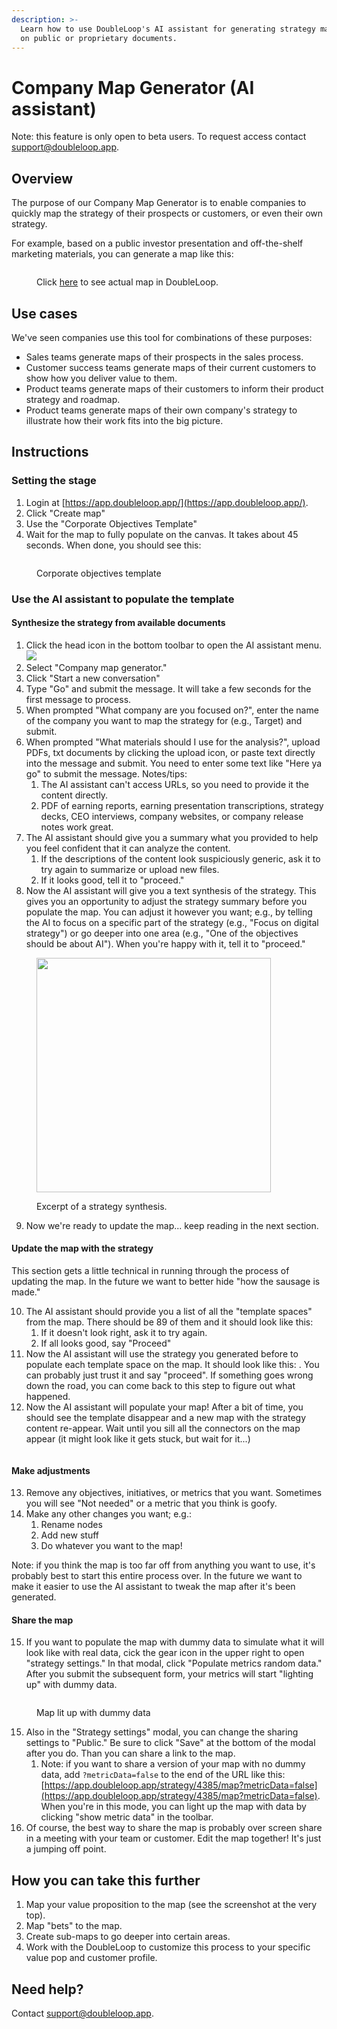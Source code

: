 ```yaml
---
description: >-
  Learn how to use DoubleLoop's AI assistant for generating strategy maps based
  on public or proprietary documents.
---
```


# Company Map Generator (AI assistant)

Note: this feature is only open to beta users. To request access contact support@doubleloop.app.

## Overview

The purpose of our Company Map Generator is to enable companies to quickly map the strategy of their prospects or customers, or even their own strategy.

For example, based on a public investor presentation and off-the-shelf marketing materials, you can generate a map like this:

<figure><img src="../.gitbook/assets/CleanShot 2024-08-21 at 09.49.32.png" alt=""><figcaption><p>Click <a href="https://app.doubleloop.app/strategy/4053/map">here</a> to see actual map in DoubleLoop.</p></figcaption></figure>

## Use cases

We've seen companies use this tool for combinations of these purposes:

* Sales teams generate maps of their prospects in the sales process.
* Customer success teams generate maps of their current customers to show how you deliver value to them.
* Product teams generate maps of their customers to inform their product strategy and roadmap.
* Product teams generate maps of their own company's strategy to illustrate how their work fits into the big picture.

## Instructions

### Setting the stage

1. Login at [https://app.doubleloop.app/](https://app.doubleloop.app/).
2. Click "Create map"
3. Use the "Corporate Objectives Template"
4. Wait for the map to fully populate on the canvas. It takes about 45 seconds. When done, you should see this:

<figure><img src="../.gitbook/assets/CleanShot 2024-08-21 at 11.57.40@2x.png" alt=""><figcaption><p>Corporate objectives template</p></figcaption></figure>

### Use the AI assistant to populate the template

#### Synthesize the strategy from available documents

1. Click the head icon in the bottom toolbar to open the AI assistant menu.![](<../.gitbook/assets/CleanShot 2024-08-21 at 11.59.24@2x.png>)
2. Select "Company map generator."
3. Click "Start a new conversation"
4. Type "Go" and submit the message. It will take a few seconds for the first message to process.
5. When prompted "What company are you focused on?", enter the name of the company you want to map the strategy for (e.g., Target) and submit.
6. When prompted "What materials should I use for the analysis?", upload PDFs, txt documents by clicking the upload icon, or paste text directly into the message and submit. You need to enter some text like "Here ya go" to submit the message. Notes/tips:
   1. The AI assistant can't access URLs, so you need to provide it the content directly.
   2. PDF of earning reports, earning presentation transcriptions, strategy decks, CEO interviews, company websites, or company release notes work great.
7. The AI assistant should give you a summary what you provided to help you feel confident that it can analyze the content.
   1. If the descriptions of the content look suspiciously generic, ask it to try again to summarize or upload new files.
   2. If it looks good, tell it to "proceed."
8. Now the AI assistant will give you a text synthesis of the strategy. This gives you an opportunity to adjust the strategy summary before you populate the map. You can adjust it however you want; e.g., by telling the AI to focus on a specific part of the strategy (e.g., "Focus on digital strategy") or go deeper into one area (e.g., "One of the objectives should be about AI"). When you're happy with it, tell it to "proceed."

<figure><img src="../.gitbook/assets/CleanShot 2024-08-21 at 12.46.43@2x.png" alt="" width="375"><figcaption><p>Excerpt of a strategy synthesis.</p></figcaption></figure>

9. Now we're ready to update the map... keep reading in the next section.

#### Update the map with the strategy

This section gets a little technical in running through the process of updating the map. In the future we want to better hide "how the sausage is made."

10. The AI assistant should provide you a list of all the "template spaces" from the map. There should be 89 of them and it should look like this: <img src="../.gitbook/assets/CleanShot 2024-08-21 at 12.28.49@2x.png" alt="" data-size="line">
    1. If it doesn't look right, ask it to try again.
    2. If all looks good, say "Proceed"
11. Now the AI assistant will use the strategy you generated before to populate each template space on the map. It should look like this: <img src="../.gitbook/assets/CleanShot 2024-08-21 at 12.34.43@2x.png" alt="" data-size="line">. You can probably just trust it and say "proceed". If something goes wrong down the road, you can come back to this step to figure out what happened.
12. Now the AI assistant will populate your map! After a bit of time, you should see the template disappear and a new map with the strategy content re-appear. Wait until you sill all the connectors on the map appear (it might look like it gets stuck, but wait for it...)

<figure><img src="../.gitbook/assets/CleanShot 2024-08-21 at 12.47.48@2x.png" alt=""><figcaption></figcaption></figure>

#### Make adjustments

13. Remove any objectives, initiatives, or metrics that you want. Sometimes you will see "Not needed" or a metric that you think is goofy. <img src="../.gitbook/assets/CleanShot 2024-08-21 at 12.40.24@2x.png" alt="" data-size="line">
14. Make any other changes you want; e.g.:
    1. Rename nodes
    2. Add new stuff
    3. Do whatever you want to the map!

Note: if you think the map is too far off from anything you want to use, it's probably best to start this entire process over. In the future we want to make it easier to use the AI assistant to tweak the map after it's been generated.

#### Share the map

15. If you want to populate the map with dummy data to simulate what it will look like with real data, cick the gear icon in the upper right to open "strategy settings." In that modal, click "Populate metrics random data." After you submit the subsequent form, your metrics will start "lighting up" with dummy data.

<figure><img src="../.gitbook/assets/CleanShot 2024-08-21 at 12.56.32@2x (1).png" alt=""><figcaption><p>Map lit up with dummy data</p></figcaption></figure>

15. Also in the "Strategy settings" modal, you can change the sharing settings to "Public." Be sure to click "Save" at the bottom of the modal after you do. Than you can share a link to the map.
    1. Note: if you want to share a version of your map with no dummy data, add `?metricData=false` to the end of the URL like this: [https://app.doubleloop.app/strategy/4385/map?metricData=false](https://app.doubleloop.app/strategy/4385/map?metricData=false). When you're in this mode, you can light up the map with data by clicking "show metric data" in the toolbar.<img src="../.gitbook/assets/CleanShot 2024-08-21 at 12.54.24@2x.png" alt="" data-size="line">
16. Of course, the best way to share the map is probably over screen share in a meeting with your team or customer. Edit the map together! It's just a jumping off point.

## How you can take this further

1. Map your value proposition to the map (see the screenshot at the very top).
2. Map "bets" to the map.
3. Create sub-maps to go deeper into certain areas.
4. Work with the DoubleLoop to customize this process to your specific value pop and customer profile.

## Need help?

Contact support@doubleloop.app.
